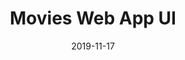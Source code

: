 ---
title: "Movies Web App UI"
date: "2019-11-17"
featuredImage: "../images/movies-web-app.png"
client: "Music"
projectLink: "https://dribbble.com/shots/8262344-Movies-Web-App-UI"
---